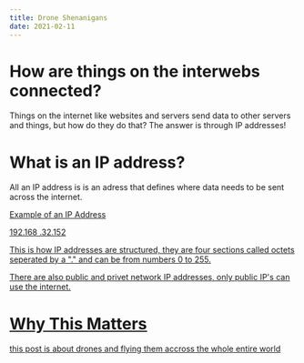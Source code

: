 ```yaml
---
title: Drone Shenanigans
date: 2021-02-11
---
```


# How are things on the interwebs connected?

Things on the internet like websites and servers send data to other servers and things, but how do they do that?
The answer is through IP addresses!

# What is an IP address?
All an IP address is is an adress that defines where data needs to be sent across the internet.

<u> Example of an IP Address <u/>
  
192.168 .32.152

This is how IP addresses are structured, they are four sections called octets seperated by a "." and can be from numbers 0 to 255. 

There are also public and privet network IP addresses, only public IP's can use the internet.

# Why This Matters

this post is about drones and flying them accross the whole entire world 
